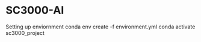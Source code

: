 # SC3000-AI
Setting up enviornment
conda env create -f environment.yml
conda activate sc3000_project
